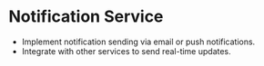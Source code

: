 # **Notification Service**

* Implement notification sending via email or push notifications.
* Integrate with other services to send real-time updates.